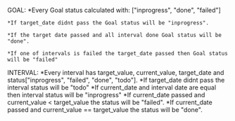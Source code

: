 
GOAL:
    *Every Goal status calculated with: ["inprogress", "done", "failed"]

    *If target_date didnt pass the Goal status will be "inprogress".

    *If the target date passed and all interval done Goal status will be "done".

    *If one of intervals is failed the target_date passed then Goal status will be "failed"

INTERVAL:
    *Every interval has target_value, current_value, target_date and status["inprogress", "failed", "done", "todo"].
    *If target_date didnt pass the interval status will be "todo"
    *If current_date and interval date are equal then interval status will be "inprogress"
    *If current_date passed and current_value < target_value the status will be "failed".
    *If current_date passed and current_value == target_value the status will be "done".
